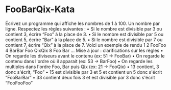 # FooBarQix-Kata
Écrivez un programme qui affiche les nombres de 1 à 100. Un nombre par ligne. Respectez les règles suivantes :
•	Si le nombre est divisible par 3 ou contient 3, écrire “Foo” à la place de 3.
•	Si le nombre est divisible par 5 ou contient 5, écrire “Bar” à la place de 5.
•	Si le nombre est divisible par 7 ou contient 7, écrire “Qix” à la place de 7.
Voici un exemple de rendu
1
2
FooFoo
4
BarBar
Foo
QixQix
8
Foo
Bar
...
Mise à jour : clarifications sur les règles
•	On regarde les diviseurs avant le contenu (ex: 51 -> FooBar)
•	On regarde le contenu dans l'ordre où il apparait (ex: 53 -> BarFoo)
•	On regarde les multiples dans l'ordre Foo, Bar puis Qix (ex: 21 -> FooQix)
•	13 contient, 3 donc s'écrit, “Foo”
•	15 est divisible par 3 et 5 et contient un 5 donc s'écrit “FooBarBar”
•	33 contient deux fois 3 et est divisible par 3 donc s'écrit “FooFooFoo”

